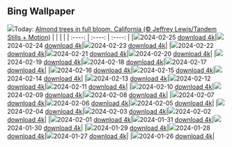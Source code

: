 ## Bing Wallpaper
![](./wallpaper/2024-02-25.jpg)Today: [Almond trees in full bloom, California (© Jeffrey Lewis/Tandem Stills + Motion)](./wallpaper/2024-02-25.jpg)
|      |      |      |
| :----: | :----: | :----: |
|![](./wallpaper/2024-02-25_sm.jpg)2024-02-25 [download 4k](./wallpaper/2024-02-25.jpg)|![](./wallpaper/2024-02-24_sm.jpg)2024-02-24 [download 4k](./wallpaper/2024-02-24.jpg)|![](./wallpaper/2024-02-23_sm.jpg)2024-02-23 [download 4k](./wallpaper/2024-02-23.jpg)|
|![](./wallpaper/2024-02-22_sm.jpg)2024-02-22 [download 4k](./wallpaper/2024-02-22.jpg)|![](./wallpaper/2024-02-21_sm.jpg)2024-02-21 [download 4k](./wallpaper/2024-02-21.jpg)|![](./wallpaper/2024-02-20_sm.jpg)2024-02-20 [download 4k](./wallpaper/2024-02-20.jpg)|
|![](./wallpaper/2024-02-19_sm.jpg)2024-02-19 [download 4k](./wallpaper/2024-02-19.jpg)|![](./wallpaper/2024-02-18_sm.jpg)2024-02-18 [download 4k](./wallpaper/2024-02-18.jpg)|![](./wallpaper/2024-02-17_sm.jpg)2024-02-17 [download 4k](./wallpaper/2024-02-17.jpg)|
|![](./wallpaper/2024-02-16_sm.jpg)2024-02-16 [download 4k](./wallpaper/2024-02-16.jpg)|![](./wallpaper/2024-02-15_sm.jpg)2024-02-15 [download 4k](./wallpaper/2024-02-15.jpg)|![](./wallpaper/2024-02-14_sm.jpg)2024-02-14 [download 4k](./wallpaper/2024-02-14.jpg)|
|![](./wallpaper/2024-02-13_sm.jpg)2024-02-13 [download 4k](./wallpaper/2024-02-13.jpg)|![](./wallpaper/2024-02-12_sm.jpg)2024-02-12 [download 4k](./wallpaper/2024-02-12.jpg)|![](./wallpaper/2024-02-11_sm.jpg)2024-02-11 [download 4k](./wallpaper/2024-02-11.jpg)|
|![](./wallpaper/2024-02-10_sm.jpg)2024-02-10 [download 4k](./wallpaper/2024-02-10.jpg)|![](./wallpaper/2024-02-09_sm.jpg)2024-02-09 [download 4k](./wallpaper/2024-02-09.jpg)|![](./wallpaper/2024-02-08_sm.jpg)2024-02-08 [download 4k](./wallpaper/2024-02-08.jpg)|
|![](./wallpaper/2024-02-07_sm.jpg)2024-02-07 [download 4k](./wallpaper/2024-02-07.jpg)|![](./wallpaper/2024-02-06_sm.jpg)2024-02-06 [download 4k](./wallpaper/2024-02-06.jpg)|![](./wallpaper/2024-02-05_sm.jpg)2024-02-05 [download 4k](./wallpaper/2024-02-05.jpg)|
|![](./wallpaper/2024-02-04_sm.jpg)2024-02-04 [download 4k](./wallpaper/2024-02-04.jpg)|![](./wallpaper/2024-02-03_sm.jpg)2024-02-03 [download 4k](./wallpaper/2024-02-03.jpg)|![](./wallpaper/2024-02-02_sm.jpg)2024-02-02 [download 4k](./wallpaper/2024-02-02.jpg)|
|![](./wallpaper/2024-02-01_sm.jpg)2024-02-01 [download 4k](./wallpaper/2024-02-01.jpg)|![](./wallpaper/2024-01-31_sm.jpg)2024-01-31 [download 4k](./wallpaper/2024-01-31.jpg)|![](./wallpaper/2024-01-30_sm.jpg)2024-01-30 [download 4k](./wallpaper/2024-01-30.jpg)|
|![](./wallpaper/2024-01-29_sm.jpg)2024-01-29 [download 4k](./wallpaper/2024-01-29.jpg)|![](./wallpaper/2024-01-28_sm.jpg)2024-01-28 [download 4k](./wallpaper/2024-01-28.jpg)|![](./wallpaper/2024-01-27_sm.jpg)2024-01-27 [download 4k](./wallpaper/2024-01-27.jpg)|
|![](./wallpaper/2024-01-26_sm.jpg)2024-01-26 [download 4k](./wallpaper/2024-01-26.jpg)|